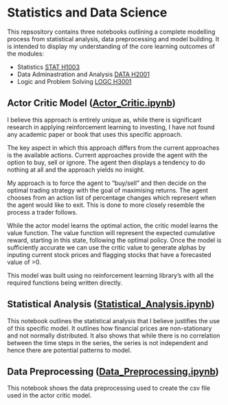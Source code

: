 # Statistics and Data Science
This repsository contains three notebooks outlining a complete modelling process from statistical analysis, data preprocessing and model building. It is intended to display my understanding of the core learning outcomes of the modules:
- Statistics [STAT H1003](https://www.tudublin.ie/study/modules/stat-h1003-statistics/)
- Data Adminastration and Analysis [DATA H2001](https://www.tudublin.ie/study/modules/data-h2001-data-administration-and-analysis/)
- Logic and Problem Solving [LOGC H3001](https://www.tudublin.ie/study/modules/logc-h3001-logic-and-problem-solving/)

## Actor Critic Model ([Actor_Critic.ipynb](Actor_Critic.ipynb))
I believe this approach is entirely unique as, while there is significant research in applying reinforcement learning to investing, I have not found any academic paper or book that uses this specific approach. 

The key aspect in which this approach differs from the current approaches is the available actions. Current approaches provide the agent with the option to buy, sell or ignore. The agent then displays a tendency to do nothing at all and the approach yields no insight. 

My approach is to force the agent to “buy/sell” and then decide on the optimal trading strategy with the goal of maximising returns. The agent chooses from an action list of percentage changes which represent when the agent would like to exit. This is done to more closely resemble the process a trader follows.

While the actor model learns the optimal action, the critic model learns the value function. The value function will represent the expected cumulative reward, starting in this state, following the optimal policy. Once the model is sufficiently accurate we can use the critic value to generate alphas by inputing current stock prices and flagging stocks that have a forecasted value of >0.

This model was built using no reinforcement learning library’s with all the required functions being written directly. 

## Statistical Analysis ([Statistical_Analysis.ipynb](Statistical_Analysis.ipynb))
This notebook outlines the statistical analysis that I believe justifies the use of this specific model. It outlines how financial prices are non-stationary and not normally distributed. It also shows that while there is no correlation between the time steps in the series, the series is not independent and hence there are potential patterns to model.

## Data Preprocessing ([Data_Preprocessing.ipynb](Data_Preprocessing.ipynb))
This notebook shows the data preprocessing used to create the csv file used in the actor critic model. 
